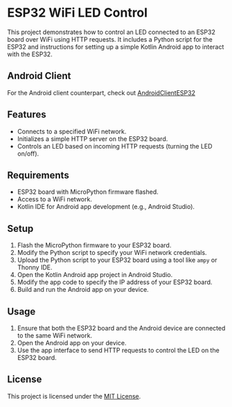 # ESP32 WiFi LED Control

This project demonstrates how to control an LED connected to an ESP32 board over WiFi using HTTP requests. It includes a Python script for the ESP32 and instructions for setting up a simple Kotlin Android app to interact with the ESP32.

## Android Client
For the Android client counterpart, check out [AndroidClientESP32](https://github.com/Cabzla/AndroidClientESP32)

## Features

- Connects to a specified WiFi network.
- Initializes a simple HTTP server on the ESP32 board.
- Controls an LED based on incoming HTTP requests (turning the LED on/off).

## Requirements

- ESP32 board with MicroPython firmware flashed.
- Access to a WiFi network.
- Kotlin IDE for Android app development (e.g., Android Studio).

## Setup

1. Flash the MicroPython firmware to your ESP32 board.
2. Modify the Python script to specify your WiFi network credentials.
3. Upload the Python script to your ESP32 board using a tool like `ampy` or Thonny IDE.
4. Open the Kotlin Android app project in Android Studio.
5. Modify the app code to specify the IP address of your ESP32 board.
6. Build and run the Android app on your device.

## Usage

1. Ensure that both the ESP32 board and the Android device are connected to the same WiFi network.
2. Open the Android app on your device.
3. Use the app interface to send HTTP requests to control the LED on the ESP32 board.

## License

This project is licensed under the [MIT License](LICENSE).
